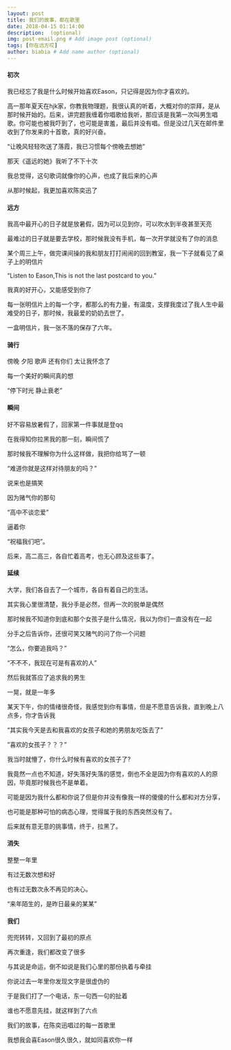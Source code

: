 ```yaml
---
layout: post
title: 我们的故事，都在歌里
date: 2018-04-15 01:14:00 
description:  (optional)
img: post-email.png # Add image post (optional)
tags: [你在远方哎]
author: biabia # Add name author (optional)
---
```


#### 初次

我已经忘了我是什么时候开始喜欢Eason，只记得是因为你才喜欢的。

高一那年夏天在hjk家，你教我物理题，我很认真的听着，大概对你的崇拜，是从那时候开始的。后来，讲完题我缠着你唱歌给我听，那应该是我第一次叫男生唱歌。你可能也被我吓到了，也可能是害羞，最后并没有唱。但是没过几天在邮件里收到了你发来的十首歌，真的好兴奋。

“让晚风轻轻吹送了落霞，我已习惯每个傍晚去想她”

那天《遥远的她》我听了不下十次

我总觉得，这句歌词就像你的心声，也成了我后来的心声

从那时候起，我更加喜欢陈奕迅了

#### 远方

我高中最开心的日子就是放暑假，因为可以见到你，可以吹水到半夜甚至天亮

最难过的日子就是要去学校，那时候我没有手机，每一次开学就没有了你的消息

某个周三上午，做完课间操的我和朋友打打闹闹的回到教室，我一下子就看见了桌子上的明信片

“Listen to Eason,This is not the last postcard to you.”

我真的好开心，又能感受到你了

每一张明信片上的每一个字，都那么的有力量，有温度，支撑我度过了我人生中最难受的日子，那时候，我最爱的奶奶去世了。

一盒明信片，我一张不落的保存了六年。

#### 骑行

傍晚 夕阳   歌声  还有你们  太让我怀念了

每一个美好的瞬间真的想

“停下时光 静止衰老”

#### 瞬间

好不容易放暑假了，回家第一件事就是登qq

在我得知你拉黑我的那一刻，瞬间慌了

那时候我不理解你为什么这样做，我把你给骂了一顿

“难道你就是这样对待朋友的吗？”

说来也是搞笑

因为赌气你的那句

“高中不谈恋爱”

逼着你

“祝福我们吧”。

后来，高二高三，各自忙着高考，也无心顾及这些事了。

#### 延续

大学，我们各自去了一个城市，各自有着自己的生活。

其实我心里很清楚，我分手是必然，但再一次的脱单是偶然

那时候我不知道你到底和那个女孩子是什么情况，我以为你们一直没有在一起

分手之后告诉你，还很可笑又赌气的问了你一个问题

“怎么，你要追我吗？”

“不不不，我现在可是有喜欢的人”

然后我就答应了追求我的男生

一晃，就是一年多

某天下午，你的情绪很奇怪，我感觉到你有事情，但是不愿意告诉我，直到晚上八点多，你才告诉我

“其实我今天是去和我喜欢的女孩子和她的男朋友吃饭去了”

”喜欢的女孩子？？？”

我当时就懵了，你什么时候有喜欢的女孩子了?

我竟然一点也不知道，好失落好失落的感觉，倒也不全是因为你有喜欢的人的原因，毕竟那时候我也不是单着。

可能是因为我什么都和你说了但是你并没有像我一样的傻傻的什么都和对方分享，

也可能是那种可怕的病态心理，觉得属于我的东西突然没有了。

后来就有意无意的挑事情，终于，拉黑了。

#### 消失

整整一年里

有过无数次想和好

也有过无数次永不再见的决心。

“来年陌生的，是昨日最亲的某某”

#### 我们

兜兜转转，又回到了最初的原点

再次重逢，我们都改变了很多

与其说是命运，倒不如说是我们心里的那份执着与牵挂

你说过去一年里你发现文字是很虚伪的

于是我们打了一个电话，东一句西一句的扯着

谁也不愿意先挂，就这样到了六点

我们的故事，在陈奕迅唱过的每一首歌里

我想我会喜Eason很久很久，就如同喜欢你一样

















